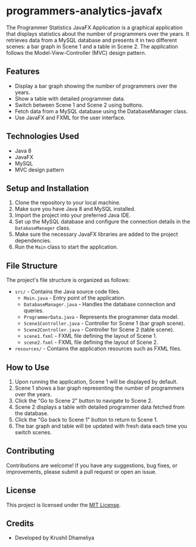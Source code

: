 # programmers-analytics-javafx

The Programmer Statistics JavaFX Application is a graphical application that displays statistics about the number of programmers over the years. It retrieves data from a MySQL database and presents it in two different scenes: a bar graph in Scene 1 and a table in Scene 2. The application follows the Model-View-Controller (MVC) design pattern.

## Features

- Display a bar graph showing the number of programmers over the years.
- Show a table with detailed programmer data.
- Switch between Scene 1 and Scene 2 using buttons.
- Fetch data from a MySQL database using the DatabaseManager class.
- Use JavaFX and FXML for the user interface.

## Technologies Used

- Java 8
- JavaFX
- MySQL
- MVC design pattern

## Setup and Installation

1. Clone the repository to your local machine.
2. Make sure you have Java 8 and MySQL installed.
3. Import the project into your preferred Java IDE.
4. Set up the MySQL database and configure the connection details in the `DatabaseManager` class.
5. Make sure the necessary JavaFX libraries are added to the project dependencies.
6. Run the `Main` class to start the application.

## File Structure

The project's file structure is organized as follows:

- `src/` - Contains the Java source code files.
  - `Main.java` - Entry point of the application.
  - `DatabaseManager.java` - Handles the database connection and queries.
  - `ProgrammerData.java` - Represents the programmer data model.
  - `Scene1Controller.java` - Controller for Scene 1 (bar graph scene).
  - `Scene2Controller.java` - Controller for Scene 2 (table scene).
  - `scene1.fxml` - FXML file defining the layout of Scene 1.
  - `scene2.fxml` - FXML file defining the layout of Scene 2.
- `resources/` - Contains the application resources such as FXML files.

## How to Use

1. Upon running the application, Scene 1 will be displayed by default.
2. Scene 1 shows a bar graph representing the number of programmers over the years.
3. Click the "Go to Scene 2" button to navigate to Scene 2.
4. Scene 2 displays a table with detailed programmer data fetched from the database.
5. Click the "Go back to Scene 1" button to return to Scene 1.
6. The bar graph and table will be updated with fresh data each time you switch scenes.

## Contributing

Contributions are welcome! If you have any suggestions, bug fixes, or improvements, please submit a pull request or open an issue.

## License

This project is licensed under the [MIT License](LICENSE).

## Credits

- Developed by Krushil Dhameliya


